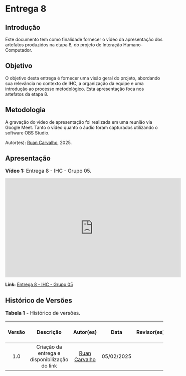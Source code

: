 # Entrega 8

## Introdução

Este documento tem como finalidade fornecer o vídeo da apresentação dos artefatos produzidos na etapa 8, do projeto de Interação Humano-Computador.

## Objetivo

O objetivo desta entrega é fornecer uma visão geral do projeto, abordando sua relevância no contexto de IHC, a organização da equipe e uma introdução ao processo metodológico. Esta apresentação foca nos artefatos da etapa 8.

## Metodologia

A gravação do vídeo de apresentação foi realizada em uma reunião via Google Meet. Tanto o vídeo quanto o áudio foram capturados utilizando o software OBS Studio.

Autor(es): [Ruan Carvalho](https://github.com/Ruan-Carvalho), 2025.

## Apresentação

<font size="3"><p style="text-align: left">**Vídeo 1:** Entrega 8 - IHC - Grupo 05.</p></font>

<iframe width="560" height="315" src="https://www.youtube.com/embed/WpT4Qa1r5Ls" title="YouTube video player" frameborder="0" allow="accelerometer; autoplay; clipboard-write; encrypted-media; gyroscope; picture-in-picture; web-share" referrerpolicy="strict-origin-when-cross-origin" allowfullscreen></iframe>

**Link:** [Entrega 8 - IHC - Grupo 05](https://youtu.be/WpT4Qa1r5Ls)

## Histórico de Versões

<font size="3"><p style="text-align: left">**Tabela 1** - Histórico de versões.</p></font>

| Versão |                   Descrição                   |                      Autor(es)                      |    Data    | Revisor(es) | Data de revisão |
| :----: | :-------------------------------------------: | :-------------------------------------------------: | :--------: | :---------: | :-------------: |
|  1.0   | Criação da entrega e disponibilização do link | [Ruan Carvalho](https://github.com/Ruan-Carvalho) | 05/02/2025 |             |                 |
